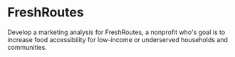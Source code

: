 # FreshRoutes
Develop a marketing analysis for FreshRoutes, a nonprofit who's goal is to increase food accessibility for low-income or underserved households and communities.

